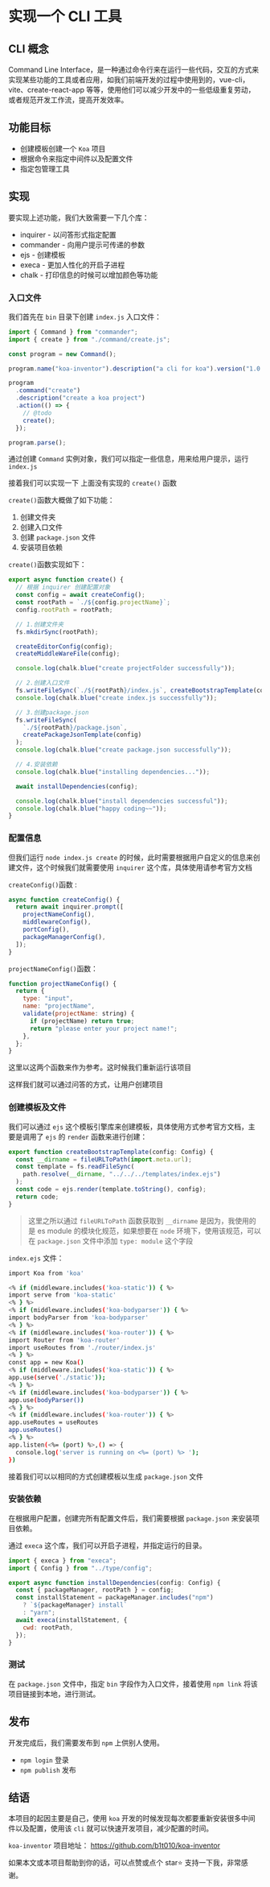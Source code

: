# 实现一个 CLI 工具

## CLI 概念

Command Line Interface，是一种通过命令行来在运行一些代码，交互的方式来实现某些功能的工具或者应用，如我们前端开发的过程中使用到的，vue-cli，vite、create-react-app 等等，使用他们可以减少开发中的一些低级重复劳动，或者规范开发工作流，提高开发效率。

## 功能目标

- 创建模板创建一个 `Koa` 项目
- 根据命令来指定中间件以及配置文件
- 指定包管理工具

## 实现

要实现上述功能，我们大致需要一下几个库：

- inquirer - 以问答形式指定配置
- commander - 向用户提示可传递的参数
- ejs - 创建模板
- execa - 更加人性化的开启子进程
- chalk - 打印信息的时候可以增加颜色等功能

### 入口文件

我们首先在 `bin` 目录下创建 `index.js` 入口文件：

```js
import { Command } from "commander";
import { create } from "./command/create.js";

const program = new Command();

program.name("koa-inventor").description("a cli for koa").version("1.0.4");

program
  .command("create")
  .description("create a koa project")
  .action(() => {
    // @todo
    create();
  });

program.parse();
```

通过创建 `Command` 实例对象，我们可以指定一些信息，用来给用户提示，运行 `index.js`

接着我们可以实现一下 上面没有实现的 `create()` 函数

`create()`函数大概做了如下功能：

1. 创建文件夹
2. 创建入口文件
3. 创建 `package.json` 文件
4. 安装项目依赖

`create()`函数实现如下：

```js
export async function create() {
  // 根据 inquirer 创建配置对象
  const config = await createConfig();
  const rootPath = `./${config.projectName}`;
  config.rootPath = rootPath;

  // 1.创建文件夹
  fs.mkdirSync(rootPath);

  createEditorConfig(config);
  createMiddleWareFile(config);

  console.log(chalk.blue("create projectFolder successfully"));

  // 2.创建入口文件
  fs.writeFileSync(`./${rootPath}/index.js`, createBootstrapTemplate(config));
  console.log(chalk.blue("create index.js successfully"));

  // 3.创建package.json
  fs.writeFileSync(
    `./${rootPath}/package.json`,
    createPackageJsonTemplate(config)
  );
  console.log(chalk.blue("create package.json successfully"));

  // 4.安装依赖
  console.log(chalk.blue("installing dependencies..."));

  await installDependencies(config);

  console.log(chalk.blue("install dependencies successful"));
  console.log(chalk.blue("happy coding~~"));
}
```

### 配置信息

但我们运行 `node index.js create` 的时候，此时需要根据用户自定义的信息来创建文件，这个时候我们就需要使用 `inquirer` 这个库，具体使用请参考官方文档

`createConfig()`函数 :

```js
async function createConfig() {
  return await inquirer.prompt([
    projectNameConfig(),
    middlewareConfig(),
    portConfig(),
    packageManagerConfig(),
  ]);
}
```

`projectNameConfig()`函数：

```js
function projectNameConfig() {
  return {
    type: "input",
    name: "projectName",
    validate(projectName: string) {
      if (projectName) return true;
      return "please enter your project name!";
    },
  };
}
```

这里以这两个函数来作为参考。这时候我们重新运行该项目

这样我们就可以通过问答的方式，让用户创建项目

### 创建模板及文件

我们可以通过 `ejs` 这个模板引擎库来创建模板，具体使用方式参考官方文档，主要是调用了 `ejs` 的 `render` 函数来进行创建：

```js
export function createBootstrapTemplate(config: Config) {
  const __dirname = fileURLToPath(import.meta.url);
  const template = fs.readFileSync(
    path.resolve(__dirname, "../../../templates/index.ejs")
  );
  const code = ejs.render(template.toString(), config);
  return code;
}
```

> 这里之所以通过 `fileURLToPath` 函数获取到 `__dirname` 是因为，我使用的是 es module 的模块化规范，如果想要在 `node` 环境下，使用该规范，可以在 `package.json` 文件中添加 `type: module` 这个字段

`index.ejs` 文件：

```bash
import Koa from 'koa'

<% if (middleware.includes('koa-static')) { %>
import serve from 'koa-static'
<% } %>
<% if (middleware.includes('koa-bodyparser')) { %>
import bodyParser from 'koa-bodyparser'
<% } %>
<% if (middleware.includes('koa-router')) { %>
import Router from 'koa-router'
import useRoutes from './router/index.js'
<% } %>
const app = new Koa()
<% if (middleware.includes('koa-static')) { %>
app.use(serve('./static'));
<% } %>
<% if (middleware.includes('koa-bodyparser')) { %>
app.use(bodyParser())
<% } %>
<% if (middleware.includes('koa-router')) { %>
app.useRoutes = useRoutes
app.useRoutes()
<% } %>
app.listen(<%= (port) %>,() => {
  console.log('server is running on <%= (port) %> ');
})
```

接着我们可以以相同的方式创建模板以生成 `package.json` 文件

### 安装依赖

在根据用户配置，创建完所有配置文件后，我们需要根据 `package.json` 来安装项目依赖。

通过 `execa` 这个库，我们可以开启子进程，并指定运行的目录。

```js
import { execa } from "execa";
import { Config } from "../type/config";

export async function installDependencies(config: Config) {
  const { packageManager, rootPath } = config;
  const installStatement = packageManager.includes("npm")
    ? `${packageManager} install`
    : "yarn";
  await execa(installStatement, {
    cwd: rootPath,
  });
}
```

### 测试

在 `package.json` 文件中，指定 `bin` 字段作为入口文件，接着使用 `npm link` 将该项目链接到本地，进行测试。

## 发布

开发完成后，我们需要发布到 `npm` 上供别人使用。

- `npm login` 登录
- `npm publish` 发布

## 结语

本项目的起因主要是自己，使用 `koa` 开发的时候发现每次都要重新安装很多中间件以及配置，使用该 `cli` 就可以快速开发项目，减少配置的时间。

`koa-inventor` 项目地址： https://github.com/b1t010/koa-inventor

如果本文或本项目帮助到你的话，可以点赞或点个 star⭐ 支持一下我，非常感谢。
